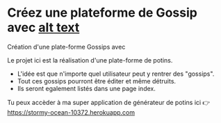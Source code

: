 # Créez une plateforme de Gossip avec [alt text][logo]

Création d'une plate-forme Gossips avec 

Le projet ici est la réalisation d'une plate-forme de potins. 
- L'idée est que n'importe quel utilisateur peut y rentrer des "gossips". 
- Tout ces gossips pourront être éditer et même détruits. 
- Ils seront egalement listés dans une page index.


Tu peux accèder à ma super application de générateur de potins ici :point_right: https://stormy-ocean-10372.herokuapp.com 
 
[logo]: https://upload.wikimedia.org/wikipedia/commons/thumb/6/62/Ruby_On_Rails_Logo.svg/200px-Ruby_On_Rails_Logo.svg.png "Ruby On Rails"
